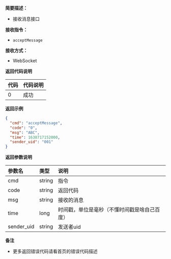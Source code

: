 **简要描述：**

- 接收消息接口

**接收指令：**

- `acceptMessage`

**接收方式：**

- WebSocket

**返回代码说明**

| 代码   | 代码说明                      |
|:-----|:--------------------------|
| 0    | 成功                        |

**返回示例**

```json
{
  "cmd": "acceptMessage",
  "code": "0",
  "msg": "ABC",
  "time": 1638717152000,
  "sender_uid": "001"
}
```

**返回参数说明**

| 参数名        | 类型     | 说明                     |
|:-----------|:-------|:-----------------------|
| cmd        | string | 指令                     |
| code       | string | 返回代码                   |
| msg        | string | 接收的消息                  |
| time       | long   | 时间戳，单位是毫秒（不懂时间戳是啥自己百度） |
| sender_uid | string | 发送者uid                 |

**备注**

- 更多返回错误代码请看首页的错误代码描述

